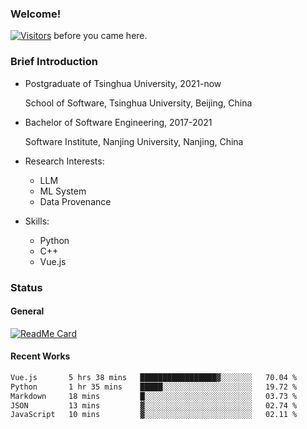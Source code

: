 ### Welcome!

[![Visitors](https://visitor-badge.laobi.icu/badge?page_id=HermitSun.HermitSun)]() before you came here.

### Brief Introduction

- Postgraduate of Tsinghua University, 2021-now
  
  School of Software, Tsinghua University, Beijing, China

- Bachelor of Software Engineering, 2017-2021
  
  Software Institute, Nanjing University, Nanjing, China

- Research Interests:
  - LLM
  - ML System
  - Data Provenance

- Skills:
  - Python
  - C++
  - Vue.js

### Status

#### General

[![ReadMe Card](https://github-readme-stats.hermitsun.vercel.app/api?username=HermitSun&count_private=true&show_icons=true)]()

#### Recent Works

<!--START_SECTION:waka-->

```txt
Vue.js       5 hrs 38 mins   █████████████████▓░░░░░░░   70.04 %
Python       1 hr 35 mins    █████░░░░░░░░░░░░░░░░░░░░   19.72 %
Markdown     18 mins         █░░░░░░░░░░░░░░░░░░░░░░░░   03.73 %
JSON         13 mins         ▓░░░░░░░░░░░░░░░░░░░░░░░░   02.74 %
JavaScript   10 mins         ▓░░░░░░░░░░░░░░░░░░░░░░░░   02.11 %
```

<!--END_SECTION:waka-->
